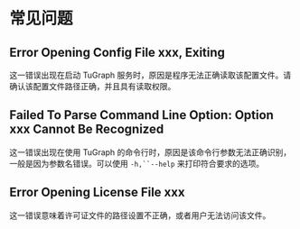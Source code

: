 # 常见问题

## Error Opening Config File xxx, Exiting

这一错误出现在启动 TuGraph 服务时，原因是程序无法正确读取该配置文件。请确认该配置文件路径正确，并且具有读取权限。

## Failed To Parse Command Line Option: Option xxx Cannot Be Recognized

这一错误出现在使用 TuGraph 的命令行时，原因是该命令行参数无法正确识别，一般是因为参数名错误。可以使用 `-h,``--help` 来打印符合要求的选项。

## Error Opening License File xxx

这一错误意味着许可证文件的路径设置不正确，或者用户无法访问该文件。
